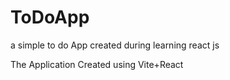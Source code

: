 # ToDoApp
a simple to do App created during learning react js

The Application Created using Vite+React
